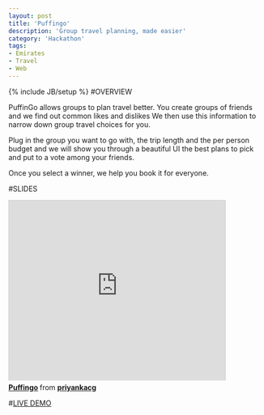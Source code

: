 ```yaml
---
layout: post
title: 'Puffingo'
description: 'Group travel planning, made easier'
category: 'Hackathon'
tags:
- Emirates
- Travel
- Web
---
```

{% include JB/setup %}
#OVERVIEW

PuffinGo allows groups to plan travel better. You create groups of friends and we find out common likes and dislikes We then use this information to narrow down group travel choices for you. 

Plug in the group you want to go with, the trip length and the per person budget and we will show you through a beautiful UI the best plans to pick and put to a vote among your friends. 

Once you select a winner, we help you book it for everyone.

#SLIDES

<iframe src="http://www.slideshare.net/slideshow/embed_code/26434130" width="427" height="356" frameborder="0" marginwidth="0" marginheight="0" scrolling="no" style="border:1px solid #CCC;border-width:1px 1px 0;margin-bottom:5px" allowfullscreen="1"> </iframe> 
<div style="margin-bottom:5px"> <strong> <a href="https://www.slideshare.net/priyankacg/puffingo" title="Puffingo" target="_blank">Puffingo</a> </strong> from <strong><a href="http://www.slideshare.net/priyankacg" target="_blank">priyankacg</a></strong> </div>

#[LIVE DEMO](http://puffingo.herokuapp.com/)




